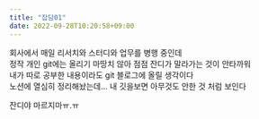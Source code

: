 ```yaml
---
title: "잡담01"
date: 2022-09-28T10:20:58+09:00
---
```


회사에서 매일 리서치와 스터디와 업무를 병행 중인데  
정작 개인 git에는 올리기 마땅치 않아 점점 잔디가 말라가는 것이 안타까워  
내가 따로 공부한 내용이라도 git 블로그에 올릴 생각이다  
노션에 열심히 정리해놨는데... 내 깃을보면 아무것도 안한 것 처럼 보인다

잔디야 마르지마ㅠ.ㅠ  